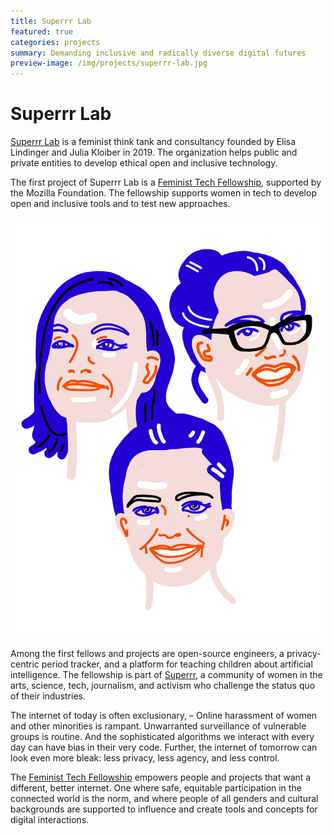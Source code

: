 ```yaml
---
title: Superrr Lab
featured: true
categories: projects
summary: Demanding inclusive and radically diverse digital futures
preview-image: /img/projects/superrr-lab.jpg
---
```

	
# Superrr Lab

[Superrr Lab] is a feminist think tank and consultancy founded by Elisa Lindinger and Julia Kloiber in 2019. The organization helps public and private entities to develop ethical open and inclusive technology.

The first project of Superrr Lab is a [Feminist Tech Fellowship], supported by the Mozilla Foundation. The fellowship supports women in tech to develop open and inclusive tools and to test new approaches. 

<img class="picture right" alt="The Drip Team" src="/img/projects/drip-team.png">

Among the first fellows and projects are open-source engineers, a privacy-centric period tracker, and a platform for teaching children about artificial intelligence. The fellowship is part of [Superrr], a community of women in the arts, science, tech, journalism, and activism who challenge the status quo of their industries.

The internet of today is often exclusionary, – Online harassment of women and other minorities is rampant. Unwarranted surveillance of vulnerable groups is routine. And the sophisticated algorithms we interact with every day can have bias in their very code. Further, the internet of tomorrow can look even more bleak: less privacy, less agency, and less control.

The [Feminist Tech Fellowship] empowers people and projects that want a different, better internet. One where safe, equitable participation in the connected world is the norm, and where people of all genders and cultural backgrounds are supported to influence and create tools and concepts for digital interactions.

[Feminist Tech Fellowship]: http://superrr.net/feministtech/
[Superrr Lab]: http://superrr.net/lab
[Superrr]: http://superrr.net/
